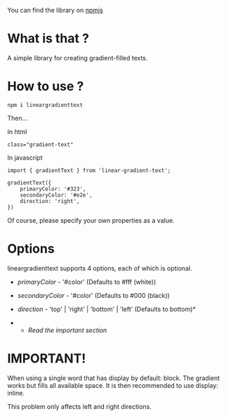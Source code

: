 You can find the library on [npmjs](https://www.npmjs.com/package/linear-gradient-text)

# What is that ?

A simple library for creating gradient-filled texts.

# How to use ?

` npm i lineargradienttext `

Then...

In html
```
class="gradient-text"
```

In javascript
```
import { gradientText } from 'linear-gradient-text';

gradientText({
	primaryColor: '#323',
	secondaryColor: '#e2e',
	direction: 'right',
})
```

Of course, please specify your own properties as a value.

# Options

lineargradienttext supports 4 options, each of which is optional.

* *primaryColor* - '#color' (Defaults to #fff (white))
* *secondaryColor* - '#color' (Defaults to #000 (black))
* *direction* - 'top' | 'right' | 'bottom' | 'left' (Defaults to bottom)*

* - *Read the important section*

# IMPORTANT!

When using a single word that has display by default: block. The gradient works but fills all available space. It is then recommended to use display: inline.

This problem only affects left and right directions.